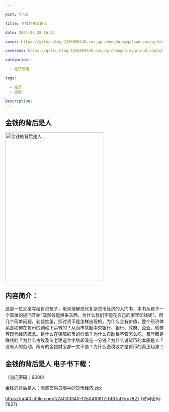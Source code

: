 ```yaml
---

post: true

title: 金钱的背后是人

date: 2024-05-28 16:23

cover: https://qifei-blog-1256009448.cos.ap-chengdu.myqcloud.com/qifei-blog/65fcd42e9f345e8d03b09665.jpg

coveross: https://qifei-blog-1256009448.cos.ap-chengdu.myqcloud.com/qifei-blog/65fcd42e9f345e8d03b09665.jpg

categories:

  - 经济管理

tags:

  - 经济
  - 金融

description:
---
```


##  金钱的背后是人

<img alt="金钱的背后是人 " class="aligncenter loading" data-was-processed="true" decoding="async" fetchpriority="high" height="471" src="https://qifei-blog-1256009448.cos.ap-chengdu.myqcloud.com/qifei-blog/65fcd42e9f345e8d03b09665.jpg " style="cursor: zoom-in;" width="314"/>

## 内容简介：

这是一位父亲写给自己孩子，用来理解现代复杂货币经济的入门书，本书从孩子一个简单的提问开始“既然钱能换来东西，为什么我们不能在自己的家里印钱呢”。用几个简单问题，剥丝抽茧，探讨货币是怎样出现的，为什么会有价值，整个经济体系是如何在货币的调动下运转的？从而串联起中央银行、银行、政府、企业、债券等现代经济概念。是什么在保障纸币的价值？为什么自助餐不管怎么吃，餐厅都是赚钱的？为什么古埃及法老建造金字塔却没花一分钱？为什么说货币的本质是人？没有人的劳动，所有的金银财宝都一文不值？为什么说税收才是货币的真正起源？

## 金钱的背后是人 电子书下载：

 （访问密码：9080）

金钱的背后是人：高盛交易员眼中的货币经济.zip: 

https://url40.ctfile.com/f/24033340-1250410912-bf37af?p=7827 (访问密码: 7827)
